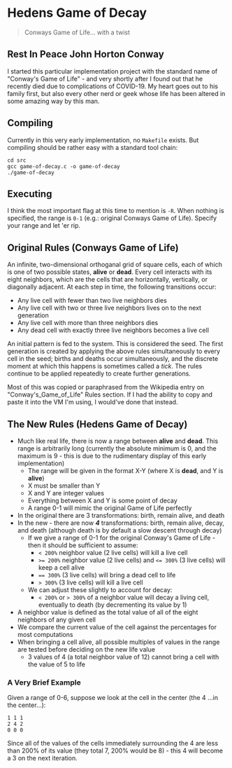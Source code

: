 # Hedens Game of Decay

> Conways Game of Life... with a twist

## Rest In Peace John Horton Conway

I started this particular implementation project with the standard name of "Conway's Game of Life" - and very shortly after I found out that he recently died due to complications of COVID-19. My heart goes out to his family first, but also every other nerd or geek whose life has been altered in some amazing way by this man.

## Compiling

Currently in this very early implementation, no `Makefile` exists. But compiling should be rather easy with a standard tool chain:

```
cd src
gcc game-of-decay.c -o game-of-decay
./game-of-decay
```

## Executing

I think the most important flag at this time to mention is `-R`. When nothing is specified, the range is `0-1` (e.g.: original Conways Game of Life). Specify your range and let 'er rip.

## Original Rules (Conways Game of Life)

An infinite, two-dimensional orthoganal grid of square cells, each of which is one of two possible states, **alive** or **dead**. Every cell interacts with its eight neighbors, which are the cells that are horizontally, vertically, or diagonally adjacent. At each step in time, the following transitions occur:

* Any live cell with fewer than two live neighbors dies
* Any live cell with two or three live neighbors lives on to the next generation
* Any live cell with more than three neighbors dies
* Any dead cell with exactly three live neighbors becomes a live cell

An initial pattern is fed to the system. This is considered the seed. The first generation is created by applying the above rules simultaneously to every cell in the seed; births and deaths occur simultaneously, and the discrete moment at which this happens is sometimes called a *tick*. The rules continue to be applied repeatedly to create further generations.

Most of this was copied or paraphrased from the Wikipedia entry on "Conway's_Game_of_Life" Rules section. If I had the ability to copy and paste it into the VM I'm using, I would've done that instead.

## The New Rules (Hedens Game of Decay)

* Much like real life, there is now a range between **alive** and **dead**. This range is arbitrarily long (currently the absolute minimum is 0, and the maximum is 9 - this is due to the rudimentary display of this early implementation)
    * The range will be given in the format X-Y (where X is **dead**, and Y is **alive**)
    * X must be smaller than Y
    * X and Y are integer values
    * Everything between X and Y is some point of decay
    * A range 0-1 will mimic the original Game of Life perfectly
* In the original there are 3 transformations: birth, remain alive, and death
* In the new - there are now ***4*** transformations: birth, remain alive, decay, and death (although death is by default a slow descent through decay)
    * If we give a range of 0-1 for the original Conway's Game of Life - then it should be sufficient to assume:
        * `< 200%` neighbor value (2 live cells) will kill a live cell
        * `>= 200%` neighbor value (2 live cells) and `<= 300%` (3 live cells) will keep a cell alive
        * `== 300%` (3 live cells) will bring a dead cell to life
        * `> 300%` (3 live cells) will kill a live cell
    * We can adjust these slightly to account for decay:
        * `< 200%` or `> 300%` of a neighbor value will decay a living cell, eventually to death (by decrementing its value by 1)
* A neighbor value is defined as the total value of all of the eight neighbors of any given cell
* We compare the current value of the cell against the percentages for most computations
* When bringing a cell alive, all possible multiples of values in the range are tested before deciding on the new life value
    * 3 values of 4 (a total neighbor value of 12) cannot bring a cell with the value of 5 to life

### A Very Brief Example

Given a range of 0-6, suppose we look at the cell in the center (the 4 ...in the center...):

```
1 1 1
2 4 2
0 0 0
```

Since all of the values of the cells immediately surrounding the 4 are less than 200% of its value (they total 7, 200% would be 8) - this 4 will become a 3 on the next iteration.
